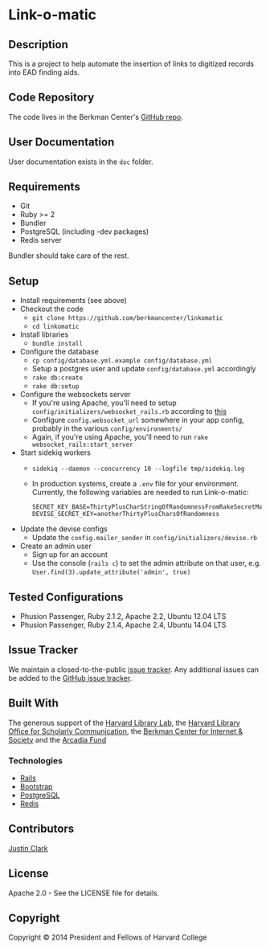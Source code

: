 Link-o-matic
============

Description
-----------

This is a project to help automate the insertion of links to digitized records into
EAD finding aids.

Code Repository
---------------

The code lives in the Berkman Center's [GitHub repo](https://github.com/berkmancenter/linkomatic).

User Documentation
------------------

User documentation exists in the `doc` folder.

Requirements
------------

* Git
* Ruby >= 2
* Bundler
* PostgreSQL (including -dev packages)
* Redis server

Bundler should take care of the rest.

Setup
-----

* Install requirements (see above)
* Checkout the code
  * `git clone https://github.com/berkmancenter/linkomatic`
  * `cd linkomatic`
* Install libraries
  * `bundle install`
* Configure the database
  * `cp config/database.yml.example config/database.yml`
  * Setup a postgres user and update `config/database.yml` accordingly
  * `rake db:create`
  * `rake db:setup`
* Configure the websockets server
  * If you're using Apache, you'll need to setup `config/initializers/websocket_rails.rb` according to [this](https://github.com/websocket-rails/websocket-rails/wiki/Standalone-Server-Mode)
  * Configure `config.websocket_url` somewhere in your app config, probably in the various `config/environments/`
  * Again, if you're using Apache, you'll need to run `rake websocket_rails:start_server`
* Start sidekiq workers
  * `sidekiq --daemon --concurrency 10 --logfile tmp/sidekiq.log`
  * In production systems, create a `.env` file for your environment.  Currently, the following variables are needed to run Link-o-matic:

    ```
    SECRET_KEY_BASE=ThirtyPlusCharStringOfRandomnessFromRakeSecretMaybe
    DEVISE_SECRET_KEY=anotherThirtyPlusCharsOfRandomness
    ```
* Update the devise configs
  * Update the `config.mailer_sender` in `config/initializers/devise.rb`
* Create an admin user
  * Sign up for an account
  * Use the console (`rails c`) to set the admin attribute on that user, e.g.
    `User.find(3).update_attribute('admin', true)`

Tested Configurations
---------------------

* Phusion Passenger, Ruby 2.1.2, Apache 2.2, Ubuntu 12.04 LTS
* Phusion Passenger, Ruby 2.1.4, Apache 2.4, Ubuntu 14.04 LTS

Issue Tracker
-------------

We maintain a closed-to-the-public [issue tracker](https://cyber.law.harvard.edu/projectmanagement/projects/linkomatic). Any additional issues can be added to the [GitHub issue tracker](https://github.com/berkmancenter/linkomatic/issues).

Built With
----------

The generous support of the [Harvard Library
Lab](http://lab.library.harvard.edu/), the [Harvard Library Office for
Scholarly Communication](https://osc.hul.harvard.edu), the [Berkman Center for
Internet &amp; Society](http://cyber.law.harvard.edu) and the [Arcadia
Fund](http://www.arcadiafund.org.uk)

### Technologies
* [Rails](http://rubyonrails.org/)
* [Bootstrap](http://getbootstrap.com/)
* [PostgreSQL](http://www.postgresql.org/)
* [Redis](http://redis.io/)

Contributors
------------

[Justin Clark](https://github.com/jdcc)

License
-------

Apache 2.0 - See the LICENSE file for details.

Copyright
---------

Copyright &copy; 2014 President and Fellows of Harvard College
